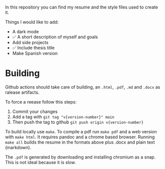 In this repository you can find my resume and the style files used to create it.

Things I would like to add:
   - A dark mode
   - ✅ A short description of myself and goals
   - Add side projects
   - ✅ Include thesis title
   - Make Spanish version

# Building

Github actions should take care of building, an `.html`, `.pdf`, `.md` and `.docx` as ralease artifacts.

To force a reease follow this steps:
 1. Commit your changes
 2. Add a tag with `git tag "v{version-number}" main`
 3. Then push the tag to github `git push origin v{version-number}`

To build locally use `make`. To compile a pdf run `make pdf` and a web version with `make html`. It requires pandoc and
a chrome based browser. Running `make all` builds the resume in the formats above plus .docx and plain text (markdown).

The `.pdf` is generated by downloading and installing chromium as a snap. This is not ideal because it is slow.